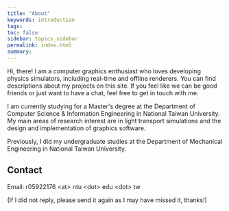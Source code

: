 ```yaml
---
title: "About"
keywords: introduction
tags: 
toc: false
sidebar: topics_sidebar
permalink: index.html
summary: 
---
```


Hi, there! I am a computer graphics enthusiast who loves developing physics simulators, including real-time and offline renderers. You can find descriptions about my projects on this site. If you feel like we can be good friends or just want to have a chat, feel free to get in touch with me.

I am currently studying for a Master's degree at the Department of Computer Science & Information Engineering in National Taiwan University. My main areas of research interest are in light transport simulations and the design and implementation of graphics software.

Previously, I did my undergraduate studies at the Department of Mechanical Engineering in National Taiwan University.

## Contact

Email: r05922176 &lt;at&gt; ntu &lt;dot&gt; edu &lt;dot&gt; tw

(If I did not reply, please send it again as I may have missed it, thanks!)
